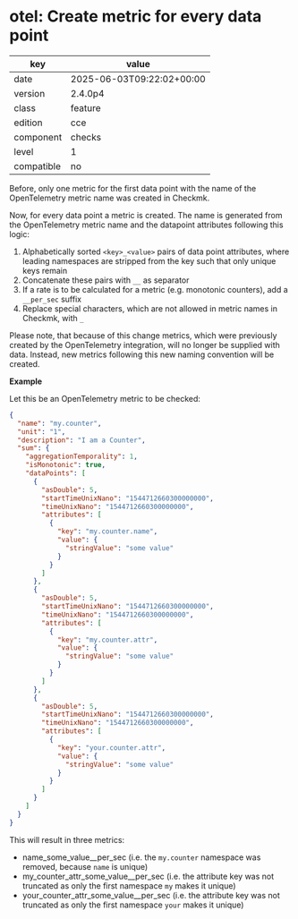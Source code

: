 [//]: # (werk v2)
# otel: Create metric for every data point

key        | value
---------- | ---
date       | 2025-06-03T09:22:02+00:00
version    | 2.4.0p4
class      | feature
edition    | cce
component  | checks
level      | 1
compatible | no

Before, only one metric for the first data point with the name of the OpenTelemetry metric name was created in Checkmk.

Now, for every data point a metric is created. The name is generated from the OpenTelemetry metric name and the datapoint attributes following this logic:

1. Alphabetically sorted `<key>_<value>` pairs of data point attributes, where leading namespaces are stripped from the key such that only unique keys remain
2. Concatenate these pairs with `__` as separator
3. If a rate is to be calculated for a metric (e.g. monotonic counters), add a `__per_sec` suffix
4. Replace special characters, which are not allowed in metric names in Checkmk, with `_`

Please note, that because of this change metrics, which were previously created by the OpenTelemetry integration, will no longer be supplied with data.
Instead, new metrics following this new naming convention will be created.

**Example**

Let this be an OpenTelemetry metric to be checked:

```json
{
  "name": "my.counter",
  "unit": "1",
  "description": "I am a Counter",
  "sum": {
    "aggregationTemporality": 1,
    "isMonotonic": true,
    "dataPoints": [
      {
        "asDouble": 5,
        "startTimeUnixNano": "1544712660300000000",
        "timeUnixNano": "1544712660300000000",
        "attributes": [
          {
            "key": "my.counter.name",
            "value": {
              "stringValue": "some value"
            }
          }
        ]
      },
      {
        "asDouble": 5,
        "startTimeUnixNano": "1544712660300000000",
        "timeUnixNano": "1544712660300000000",
        "attributes": [
          {
            "key": "my.counter.attr",
            "value": {
              "stringValue": "some value"
            }
          }
        ]
      },
      {
        "asDouble": 5,
        "startTimeUnixNano": "1544712660300000000",
        "timeUnixNano": "1544712660300000000",
        "attributes": [
          {
            "key": "your.counter.attr",
            "value": {
              "stringValue": "some value"
            }
          }
        ]
      }
    ]
  }
}
```
 
This will result in three metrics:

* name_some_value__per_sec (i.e. the `my.counter` namespace was removed, because `name` is unique)
* my_counter_attr_some_value__per_sec (i.e. the attribute key was not truncated as only the first namespace `my` makes it unique)
* your_counter_attr_some_value__per_sec (i.e. the attribute key was not truncated as only the first namespace `your` makes it unique)

